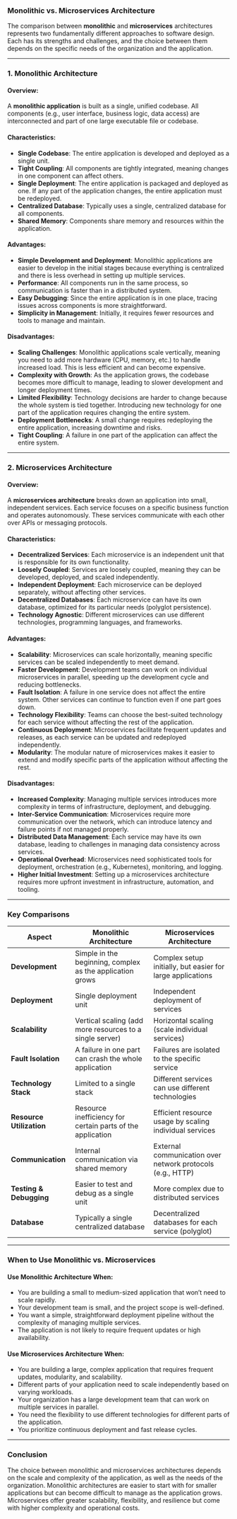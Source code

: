 ### Monolithic vs. Microservices Architecture

The comparison between **monolithic** and **microservices** architectures represents two fundamentally different approaches to software design. Each has its strengths and challenges, and the choice between them depends on the specific needs of the organization and the application.

---

### 1. **Monolithic Architecture**

#### Overview:
A **monolithic application** is built as a single, unified codebase. All components (e.g., user interface, business logic, data access) are interconnected and part of one large executable file or codebase.

#### Characteristics:
- **Single Codebase**: The entire application is developed and deployed as a single unit.
- **Tight Coupling**: All components are tightly integrated, meaning changes in one component can affect others.
- **Single Deployment**: The entire application is packaged and deployed as one. If any part of the application changes, the entire application must be redeployed.
- **Centralized Database**: Typically uses a single, centralized database for all components.
- **Shared Memory**: Components share memory and resources within the application.

#### Advantages:
- **Simple Development and Deployment**: Monolithic applications are easier to develop in the initial stages because everything is centralized and there is less overhead in setting up multiple services.
- **Performance**: All components run in the same process, so communication is faster than in a distributed system.
- **Easy Debugging**: Since the entire application is in one place, tracing issues across components is more straightforward.
- **Simplicity in Management**: Initially, it requires fewer resources and tools to manage and maintain.

#### Disadvantages:
- **Scaling Challenges**: Monolithic applications scale vertically, meaning you need to add more hardware (CPU, memory, etc.) to handle increased load. This is less efficient and can become expensive.
- **Complexity with Growth**: As the application grows, the codebase becomes more difficult to manage, leading to slower development and longer deployment times.
- **Limited Flexibility**: Technology decisions are harder to change because the whole system is tied together. Introducing new technology for one part of the application requires changing the entire system.
- **Deployment Bottlenecks**: A small change requires redeploying the entire application, increasing downtime and risks.
- **Tight Coupling**: A failure in one part of the application can affect the entire system.

---

### 2. **Microservices Architecture**

#### Overview:
A **microservices architecture** breaks down an application into small, independent services. Each service focuses on a specific business function and operates autonomously. These services communicate with each other over APIs or messaging protocols.

#### Characteristics:
- **Decentralized Services**: Each microservice is an independent unit that is responsible for its own functionality.
- **Loosely Coupled**: Services are loosely coupled, meaning they can be developed, deployed, and scaled independently.
- **Independent Deployment**: Each microservice can be deployed separately, without affecting other services.
- **Decentralized Databases**: Each microservice can have its own database, optimized for its particular needs (polyglot persistence).
- **Technology Agnostic**: Different microservices can use different technologies, programming languages, and frameworks.

#### Advantages:
- **Scalability**: Microservices can scale horizontally, meaning specific services can be scaled independently to meet demand.
- **Faster Development**: Development teams can work on individual microservices in parallel, speeding up the development cycle and reducing bottlenecks.
- **Fault Isolation**: A failure in one service does not affect the entire system. Other services can continue to function even if one part goes down.
- **Technology Flexibility**: Teams can choose the best-suited technology for each service without affecting the rest of the application.
- **Continuous Deployment**: Microservices facilitate frequent updates and releases, as each service can be updated and redeployed independently.
- **Modularity**: The modular nature of microservices makes it easier to extend and modify specific parts of the application without affecting the rest.

#### Disadvantages:
- **Increased Complexity**: Managing multiple services introduces more complexity in terms of infrastructure, deployment, and debugging.
- **Inter-Service Communication**: Microservices require more communication over the network, which can introduce latency and failure points if not managed properly.
- **Distributed Data Management**: Each service may have its own database, leading to challenges in managing data consistency across services.
- **Operational Overhead**: Microservices need sophisticated tools for deployment, orchestration (e.g., Kubernetes), monitoring, and logging.
- **Higher Initial Investment**: Setting up a microservices architecture requires more upfront investment in infrastructure, automation, and tooling.

---

### Key Comparisons

| **Aspect**                  | **Monolithic Architecture**                               | **Microservices Architecture**                            |
|-----------------------------|----------------------------------------------------------|-----------------------------------------------------------|
| **Development**              | Simple in the beginning, complex as the application grows | Complex setup initially, but easier for large applications |
| **Deployment**               | Single deployment unit                                   | Independent deployment of services                         |
| **Scalability**              | Vertical scaling (add more resources to a single server)  | Horizontal scaling (scale individual services)             |
| **Fault Isolation**          | A failure in one part can crash the whole application     | Failures are isolated to the specific service              |
| **Technology Stack**         | Limited to a single stack                                | Different services can use different technologies          |
| **Resource Utilization**     | Resource inefficiency for certain parts of the application| Efficient resource usage by scaling individual services    |
| **Communication**            | Internal communication via shared memory                 | External communication over network protocols (e.g., HTTP) |
| **Testing & Debugging**      | Easier to test and debug as a single unit                 | More complex due to distributed services                   |
| **Database**                 | Typically a single centralized database                  | Decentralized databases for each service (polyglot)         |

---

### When to Use Monolithic vs. Microservices

#### Use Monolithic Architecture When:
- You are building a small to medium-sized application that won’t need to scale rapidly.
- Your development team is small, and the project scope is well-defined.
- You want a simple, straightforward deployment pipeline without the complexity of managing multiple services.
- The application is not likely to require frequent updates or high availability.

#### Use Microservices Architecture When:
- You are building a large, complex application that requires frequent updates, modularity, and scalability.
- Different parts of your application need to scale independently based on varying workloads.
- Your organization has a large development team that can work on multiple services in parallel.
- You need the flexibility to use different technologies for different parts of the application.
- You prioritize continuous deployment and fast release cycles.
  
---

### Conclusion

The choice between monolithic and microservices architectures depends on the scale and complexity of the application, as well as the needs of the organization. Monolithic architectures are easier to start with for smaller applications but can become difficult to manage as the application grows. Microservices offer greater scalability, flexibility, and resilience but come with higher complexity and operational costs.
